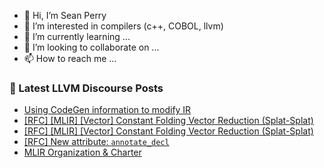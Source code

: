 - 👋 Hi, I’m Sean Perry
- 👀 I’m interested in compilers (c++, COBOL, llvm)
- 🌱 I’m currently learning ...
- 💞️ I’m looking to collaborate on ...
- 📫 How to reach me ...

<!---
s66perry/s66perry is a ✨ special ✨ repository because its `README.md` (this file) appears on your GitHub profile.
You can click the Preview link to take a look at your changes.
--->
### 📕 Latest LLVM Discourse Posts

<!-- DISCOURSE-LLVM:START -->
- [Using CodeGen information to modify IR](https://discourse.llvm.org/t/using-codegen-information-to-modify-ir/84129#post_1)
- [[RFC] [MLIR] [Vector] Constant Folding Vector Reduction &lpar;Splat-Splat&rpar;](https://discourse.llvm.org/t/rfc-mlir-vector-constant-folding-vector-reduction-splat-splat/84066#post_15)
- [[RFC] [MLIR] [Vector] Constant Folding Vector Reduction &lpar;Splat-Splat&rpar;](https://discourse.llvm.org/t/rfc-mlir-vector-constant-folding-vector-reduction-splat-splat/84066#post_14)
- [[RFC] New attribute: `annotate_decl`](https://discourse.llvm.org/t/rfc-new-attribute-annotate-decl/84006?page=2#post_31)
- [MLIR Organization &amp; Charter](https://discourse.llvm.org/t/mlir-organization-charter/84118#post_4)
<!-- DISCOURSE-LLVM:END -->
